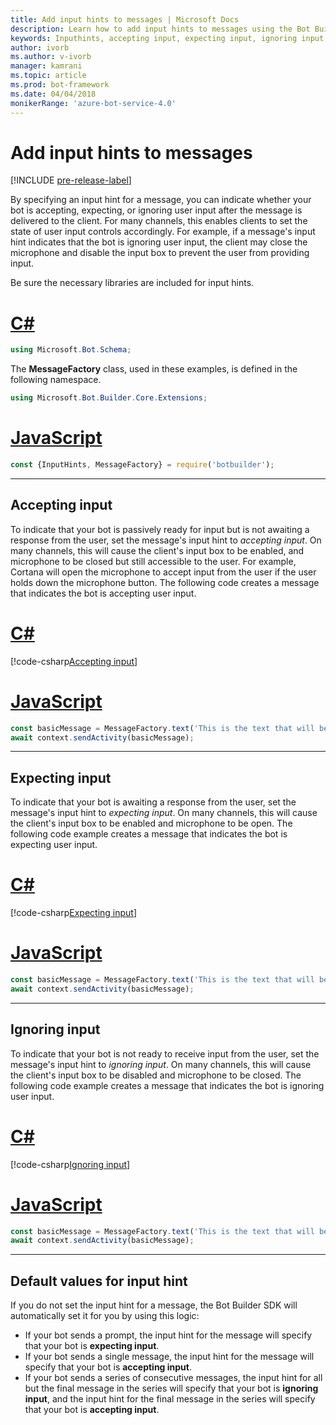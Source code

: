 ```yaml
---
title: Add input hints to messages | Microsoft Docs
description: Learn how to add input hints to messages using the Bot Builder SDK.
keywords: Inputhints, accepting input, expecting input, ignoring input, speech 
author: ivorb
ms.author: v-ivorb
manager: kamrani
ms.topic: article
ms.prod: bot-framework
ms.date: 04/04/2018
monikerRange: 'azure-bot-service-4.0'
---
```


# Add input hints to messages

[!INCLUDE [pre-release-label](~/includes/pre-release-label.md)]

By specifying an input hint for a message, you can indicate whether your bot is accepting, expecting, or ignoring user input after the message is delivered to the client. For many channels, this enables clients to set the state of user input controls accordingly. For example, if a message's input hint indicates that the bot is ignoring user input, the client may close the microphone and disable the input box to prevent the user from providing input.

Be sure the necessary libraries are included for input hints.

# [C#](#tab/cs)

```cs
using Microsoft.Bot.Schema;
```

<!--TODO: Remove the following remark after the next release of the NuGet packages.-->

The **MessageFactory** class, used in these examples, is defined in the following namespace.

```cs
using Microsoft.Bot.Builder.Core.Extensions;
```

# [JavaScript](#tab/js)

```javascript
const {InputHints, MessageFactory} = require('botbuilder');
```

---

## Accepting input

To indicate that your bot is passively ready for input but is not awaiting a response from the user, set the message's input hint to _accepting input_. On many channels, this will cause the client's input box to be enabled, and microphone to be closed but still accessible to the user. For example, Cortana will open the microphone to accept input from the user if the user holds down the microphone button. The following code creates a message that indicates the bot is accepting user input.

# [C#](#tab/cs)

[!code-csharp[Accepting input](~/includes/code/dotnet-input-hints.cs?name=Accepting&highlight=4)]

# [JavaScript](#tab/js)

```javascript
const basicMessage = MessageFactory.text('This is the text that will be displayed.', 'This is the text that will be spoken.', InputHints.AcceptingInput);
await context.sendActivity(basicMessage);
```

---

## Expecting input

To indicate that your bot is awaiting a response from the user, set the message's input hint to _expecting input_. On many channels, this will cause the client's input box to be enabled and microphone to be open. The following code example creates a message that indicates the bot is expecting user input.

# [C#](#tab/cs)

[!code-csharp[Expecting input](~/includes/code/dotnet-input-hints.cs?name=Expecting&highlight=4)]

# [JavaScript](#tab/js)

```javascript
const basicMessage = MessageFactory.text('This is the text that will be displayed.', 'This is the text that will be spoken.', InputHints.ExpectingInput);
await context.sendActivity(basicMessage);
```

---

## Ignoring input

To indicate that your bot is not ready to receive input from the user, set the message's input hint to _ignoring input_. On many channels, this will cause the client's input box to be disabled and microphone to be closed. The following code example creates a message that indicates the bot is ignoring user input.

# [C#](#tab/cs)

[!code-csharp[Ignoring input](~/includes/code/dotnet-input-hints.cs?name=Ignoring&highlight=4)]

# [JavaScript](#tab/js)

```javascript
const basicMessage = MessageFactory.text('This is the text that will be displayed.', 'This is the text that will be spoken.', InputHints.IgnoringInput);
await context.sendActivity(basicMessage);
```

---

## Default values for input hint

If you do not set the input hint for a message, the Bot Builder SDK will automatically set it for you by using this logic:

- If your bot sends a prompt, the input hint for the message will specify that your bot is **expecting input**.</li>
- If your bot sends a single message, the input hint for the message will specify that your bot is **accepting input**.</li>
- If your bot sends a series of consecutive messages, the input hint for all but the final message in the series will specify that your bot is **ignoring input**, and the input hint for the final message in the series will specify that your bot is **accepting input**.
